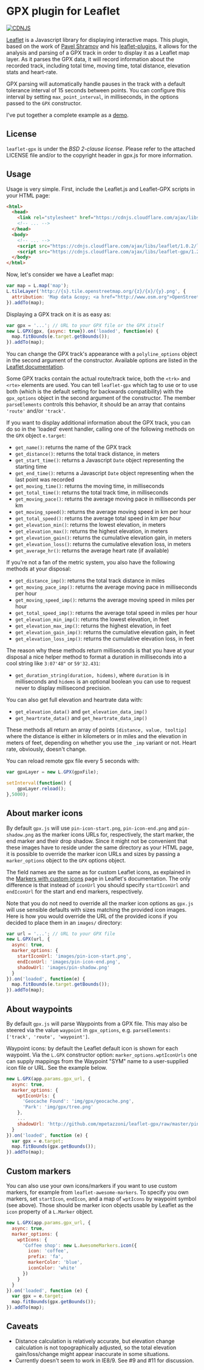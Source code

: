 GPX plugin for Leaflet
======================

[![CDNJS](https://img.shields.io/cdnjs/v/leaflet-gpx.svg)](https://cdnjs.com/libraries/leaflet-gpx)

[Leaflet](http://www.leafletjs.com) is a Javascript library for displaying
interactive maps. This plugin, based on the work of [Pavel
Shramov](http://github.com/shramov) and his
[leaflet-plugins](http://github.com/shramov/leaflet-plugins), it allows for the
analysis and parsing of a GPX track in order to display it as a Leaflet map
layer. As it parses the GPX data, it will record information about the recorded
track, including total time, moving time, total distance, elevation stats and
heart-rate.

GPX parsing will automatically handle pauses in the track with a default
tolerance interval of 15 seconds between points. You can configure this
interval by setting `max_point_interval`, in milliseconds, in the options
passed to the `GPX` constructor.

I've put together a complete example as a
[demo](http://mpetazzoni.github.com/leaflet-gpx/).


License
-------

`leaflet-gpx` is under the *BSD 2-clause license*. Please refer to the
attached LICENSE file and/or to the copyright header in gpx.js for more
information.

Usage
-----

Usage is very simple. First, include the Leaflet.js and Leaflet-GPX
scripts in your HTML page:

```html
<html>
  <head>
    <link rel="stylesheet" href="https://cdnjs.cloudflare.com/ajax/libs/leaflet/1.0.2/leaflet.css" />
    <!-- ... -->
  </head>
  <body>
    <!-- ... -->
    <script src="https://cdnjs.cloudflare.com/ajax/libs/leaflet/1.0.2/leaflet.js"></script>
    <script src="https://cdnjs.cloudflare.com/ajax/libs/leaflet-gpx/1.2.0/gpx.min.js"></script>
  </body>
</html>
```

Now, let's consider we have a Leaflet map:

```javascript
var map = L.map('map');
L.tileLayer('http://{s}.tile.openstreetmap.org/{z}/{x}/{y}.png', {
  attribution: 'Map data &copy; <a href="http://www.osm.org">OpenStreetMap</a>'
}).addTo(map);
```

Displaying a GPX track on it is as easy as:

```javascript
var gpx = '...'; // URL to your GPX file or the GPX itself
new L.GPX(gpx, {async: true}).on('loaded', function(e) {
  map.fitBounds(e.target.getBounds());
}).addTo(map);
```

You can change the GPX track's appearance with a `polyline_options` object in
the second argument of the constructor. Available options are listed in the
[Leaflet documentation](http://leafletjs.com/reference.html#polyline).

Some GPX tracks contain the actual route/track twice, both the `<trk>` and
`<rte>` elements are used. You can tell `leaflet-gpx` which tag to use or to
use both (which is the default setting for backwards compatibility) with the
`gpx_options` object in the second argument of the constructor. The member
`parseElements` controls this behavior, it should be an array that contains
`'route'` and/or `'track'`.


If you want to display additional information about the GPX track, you can do
so in the 'loaded' event handler, calling one of the following methods on the
`GPX` object `e.target`:

* `get_name()`: returns the name of the GPX track
* `get_distance()`: returns the total track distance, in meters
* `get_start_time()`: returns a Javascript `Date` object representing the
  starting time
* `get_end_time()`: returns a Javascript `Date` object representing when the
  last point was recorded
* `get_moving_time()`: returns the moving time, in milliseconds
* `get_total_time()`: returns the total track time, in milliseconds
* `get_moving_pace()`: returns the average moving pace in milliseconds per km
* `get_moving_speed()`: returns the average moving speed in km per hour
* `get_total_speed()`: returns the average total speed in km per hour
* `get_elevation_min()`: returns the lowest elevation, in meters
* `get_elevation_max()`: returns the highest elevation, in meters
* `get_elevation_gain()`: returns the cumulative elevation gain, in meters
* `get_elevation_loss()`: returns the cumulative elevation loss, in meters
* `get_average_hr()`: returns the average heart rate (if available)

If you're not a fan of the metric system, you also have the following methods
at your disposal:

* `get_distance_imp()`: returns the total track distance in miles
* `get_moving_pace_imp()`: returns the average moving pace in milliseconds per
  hour
* `get_moving_speed_imp()`: returns the average moving speed in miles per hour
* `get_total_speed_imp()`: returns the average total speed in miles per hour
* `get_elevation_min_imp()`: returns the lowest elevation, in feet
* `get_elevation_max_imp()`: returns the highest elevation, in feet
* `get_elevation_gain_imp()`: returns the cumulative elevation gain, in feet
* `get_elevation_loss_imp()`: returns the cumulative elevation loss, in feet

The reason why these methods return milliseconds is that you have at your
disposal a nice helper method to format a duration in milliseconds into a cool
string like `3:07'48"` or `59'32.431`:

* `get_duration_string(duration, hidems)`, where `duration` is in
  milliseconds and `hidems` is an optional boolean you can use to request never
  to display millisecond precision.

You can also get full elevation and heartrate data with:

* `get_elevation_data()` and `get_elevation_data_imp()`
* `get_heartrate_data()` and `get_heartrate_data_imp()`

These methods all return an array of points `[distance, value, tooltip]` where
the distance is either in kilometers or in miles and the elevation in meters of
feet, depending on whether you use the `_imp` variant or not. Heart rate,
obviously, doesn't change.

You can reload remote gpx file every 5 seconds with:
```javascript
var gpxLayer = new L.GPX(gpxFile);

setInterval(function() {
	gpxLayer.reload();
},5000);
```


About marker icons
------------------

By default `gpx.js` will use `pin-icon-start.png`, `pin-icon-end.png` and
`pin-shadow.png` as the marker icons URLs for, respectively, the start marker,
the end marker and their drop shadow. Since it might not be convenient that
these images have to reside under the same directory as your HTML page, it is
possible to override the marker icon URLs and sizes by passing a
`marker_options` object to the `GPX` options object.

The field names are the same as for custom Leaflet icons, as explained in the
[Markers with custom icons](http://leafletjs.com/examples/custom-icons.html)
page in Leaflet's documentation. The only difference is that instead of
`iconUrl` you should specify `startIconUrl` and `endIconUrl` for the start and
end markers, respectively.

Note that you do not need to override all the marker icon options as `gpx.js`
will use sensible defaults with sizes matching the provided icon images. Here
is how you would override the URL of the provided icons if you decided to place
them in an `images/` directory:

```javascript
var url = '...'; // URL to your GPX file
new L.GPX(url, {
  async: true,
  marker_options: {
    startIconUrl: 'images/pin-icon-start.png',
    endIconUrl: 'images/pin-icon-end.png',
    shadowUrl: 'images/pin-shadow.png'
  }
}).on('loaded', function(e) {
  map.fitBounds(e.target.getBounds());
}).addTo(map);
```

About waypoints
---------------

By default `gpx.js` will parse Waypoints from a GPX file. This may also
be steered via the value `waypoint` in `gpx_options`, e.g.
`parseElements: ['track', 'route', 'waypoint']`.

Waypoint icons: by default the Leaflet default icon is shown for each
waypoint. Via the `L.GPX` constructor option:
`marker_options.wptIconUrls` one can supply mappings from the Waypoint
"SYM" name to a user-supplied icon file or URL. See the example below.

```javascript
new L.GPX(app.params.gpx_url, {
  async: true,
  marker_options: {
    wptIconUrls: {
      'Geocache Found': 'img/gpx/geocache.png',
      'Park': 'img/gpx/tree.png'
    },
    ...
    shadowUrl: 'http://github.com/mpetazzoni/leaflet-gpx/raw/master/pin-shadow.png'
  }
}).on('loaded', function (e) {
  var gpx = e.target;
  map.fitBounds(gpx.getBounds());
}).addTo(map);
```

Custom markers
--------------

You can also use your own icons/markers if you want to use custom
markers, for example from `leaflet-awesome-markers`. To specify you own
markers, set `startIcon`, `endIcon`, and a map of `wptIcons` by waypoint
symbol (see above). Those should be marker icon objects usable by
Leaflet as the `icon` property of a `L.Marker` object.

```javascript
new L.GPX(app.params.gpx_url, {
  async: true,
  marker_options: {
    wptIcons: {
      'Coffee shop': new L.AwesomeMarkers.icon({
        icon: 'coffee',
        prefix: 'fa',
        markerColor: 'blue',
        iconColor: 'white'
      })
    }
  }
}).on('loaded', function (e) {
  var gpx = e.target;
  map.fitBounds(gpx.getBounds());
}).addTo(map);
```

Caveats
-------

* Distance calculation is relatively accurate, but elevation change
  calculation is not topographically adjusted, so the total elevation
  gain/loss/change might appear inaccurate in some situations.
* Currently doesn't seem to work in IE8/9. See #9 and #11 for
  discussion.
